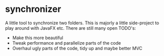# synchronizer
A little tool to synchronize two folders. This is majorly a little side-project to play around with JavaFX etc.
There are still many open TODO's:
- Make this more beautiful
- Tweak performance and parallelize parts of the code
- Overhaul ugly parts of the code, tidy up and maybe better MVC

